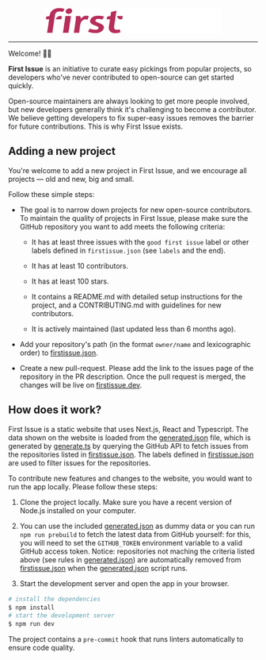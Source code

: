 <p align="center">
  <img src="public/firstissue.png" width="355" height="51"/>
</p>

---

Welcome! 👋🏼

**First Issue** is an initiative to curate easy pickings from popular projects, so developers who've never contributed to open-source can get started quickly.

Open-source maintainers are always looking to get more people involved, but new developers generally think it's challenging to become a contributor. We believe getting developers to fix super-easy issues removes the barrier for future contributions. This is why First Issue exists.

## Adding a new project

You're welcome to add a new project in First Issue, and we encourage all projects &mdash; old and new, big and small.

Follow these simple steps:

- The goal is to narrow down projects for new open-source contributors. To maintain the quality of projects in First Issue, please make sure the GitHub repository you want to add meets the following criteria:

  - It has at least three issues with the `good first issue` label or other labels defined in `firstissue.json` (see `labels` and the end).

  - It has at least 10 contributors.

  - It has at least 100 stars.

  - It contains a README.md with detailed setup instructions for the project, and a CONTRIBUTING.md with guidelines for new contributors.

  - It is actively maintained (last updated less than 6 months ago).

- Add your repository's path (in the format `owner/name` and lexicographic order) to [firstissue.json](firstissue.json).

- Create a new pull-request. Please add the link to the issues page of the repository in the PR description. Once the pull request is merged, the changes will be live on [firstissue.dev](https://firstissue.dev/).

## How does it work?

First Issue is a static website that uses Next.js, React and Typescript. The data shown on the website is loaded from the [generated.json](generated.json) file, which is generated by [generate.ts](generate.ts) by querying the GitHub API to fetch issues from the repositories listed in [firstissue.json](firstissue.json). The labels defined in [firstissue.json](firstissue.json) are used to filter issues for the repositories.

To contribute new features and changes to the website, you would want to run the app locally. Please follow these steps:

1. Clone the project locally. Make sure you have a recent version of Node.js installed on your computer.

2. You can use the included [generated.json](generated.json) as dummy data or you can run `npm run prebuild` to fetch the latest data from GitHub yourself: for this, you will need to set the `GITHUB_TOKEN` environment variable to a valid GitHub access token. Notice: repositories not maching the criteria listed above (see rules in [generated.json](generated.json)) are automatically removed from [firstissue.json](firstissue.json) when the [generated.json](generated.json) script runs.

3. Start the development server and open the app in your browser.

```bash
# install the dependencies
$ npm install
# start the development server
$ npm run dev
```

The project contains a `pre-commit` hook that runs linters automatically to ensure code quality.
